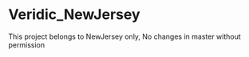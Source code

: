 # Veridic_NewJersey
This project belongs to NewJersey only,
No changes in master without permission
